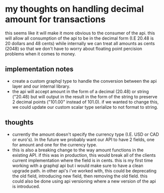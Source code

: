 # my thoughts on handling decimal amount for transactions
  this seems like it will make it more obvious to the consumer of the api. this will allow all consumption of the api to be in the decimal form (I.E 20.48 is 20 dollars and 48 cents) while internally we can treat all amounts as cents (2048) so that we don't have to worry about floating point percision problems when it comes to money.

##  implementation notes
  - create a custom graphql type to handle the conversion between the api layer and our internal library.
  - the api will accept amount in the form of a decimal (20.48) or string ("20.48) but will output in the result in the form of the string to preserve 2 decimal points ("101.00" instead of 101.0). if we wanted to change this, we could update our custom scalar type serialize to not format to string.

## thoughts 
  - currently the amount doesn't specify the currency type (I.E. USD or CAD or euro's). In the future we probably want our API to have 2 fields, one for amount and one for the currency type.
  - this is also a breaking change to the way amount functions in the existing API. if this was in production, this would break all of the clients current implementation where the field is in cents. this is my first time working with a graphql api but i would make sure to have a clean upgrade path. in other api's i've worked with, this could be deprecating the old field, introducing new field, then removing the old field. this could also be done using api versioning where a new version of the api is introduced.

